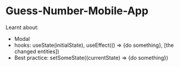 # Guess-Number-Mobile-App
Learnt about:
  - Modal
  - hooks: useState(initialState), useEffect(() => {do something}, [the changed entities])
  - Best practice: setSomeState((currentState) => {do something})

